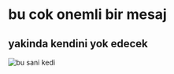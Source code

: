 # bu cok onemli bir mesaj

## yakinda kendini yok edecek

![bu sani kedi](https://octodex.github.com/images/yaktocat.png)
